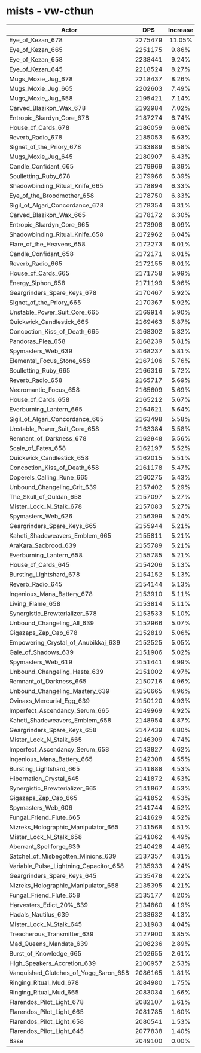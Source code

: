 # mists - vw-cthun
| Actor | DPS | Increase |
|---|:---:|:---:|
|Eye_of_Kezan_678|2275479|11.05%|
|Eye_of_Kezan_665|2251175|9.86%|
|Eye_of_Kezan_658|2238441|9.24%|
|Eye_of_Kezan_645|2218524|8.27%|
|Mugs_Moxie_Jug_678|2218437|8.26%|
|Mugs_Moxie_Jug_665|2202603|7.49%|
|Mugs_Moxie_Jug_658|2195421|7.14%|
|Carved_Blazikon_Wax_678|2192984|7.02%|
|Entropic_Skardyn_Core_678|2187274|6.74%|
|House_of_Cards_678|2186059|6.68%|
|Reverb_Radio_678|2185053|6.63%|
|Signet_of_the_Priory_678|2183889|6.58%|
|Mugs_Moxie_Jug_645|2180907|6.43%|
|Candle_Confidant_665|2179969|6.39%|
|Soulletting_Ruby_678|2179966|6.39%|
|Shadowbinding_Ritual_Knife_665|2178894|6.33%|
|Eye_of_the_Broodmother_658|2178750|6.33%|
|Sigil_of_Algari_Concordance_678|2178354|6.31%|
|Carved_Blazikon_Wax_665|2178172|6.30%|
|Entropic_Skardyn_Core_665|2173908|6.09%|
|Shadowbinding_Ritual_Knife_658|2172962|6.04%|
|Flare_of_the_Heavens_658|2172273|6.01%|
|Candle_Confidant_658|2172171|6.01%|
|Reverb_Radio_665|2172155|6.01%|
|House_of_Cards_665|2171758|5.99%|
|Energy_Siphon_658|2171199|5.96%|
|Geargrinders_Spare_Keys_678|2170467|5.92%|
|Signet_of_the_Priory_665|2170367|5.92%|
|Unstable_Power_Suit_Core_665|2169914|5.90%|
|Quickwick_Candlestick_665|2169463|5.87%|
|Concoction_Kiss_of_Death_665|2168302|5.82%|
|Pandoras_Plea_658|2168239|5.81%|
|Spymasters_Web_639|2168237|5.81%|
|Elemental_Focus_Stone_658|2167106|5.76%|
|Soulletting_Ruby_665|2166316|5.72%|
|Reverb_Radio_658|2165717|5.69%|
|Necromantic_Focus_658|2165609|5.69%|
|House_of_Cards_658|2165212|5.67%|
|Everburning_Lantern_665|2164621|5.64%|
|Sigil_of_Algari_Concordance_665|2163498|5.58%|
|Unstable_Power_Suit_Core_658|2163384|5.58%|
|Remnant_of_Darkness_678|2162948|5.56%|
|Scale_of_Fates_658|2162197|5.52%|
|Quickwick_Candlestick_658|2162015|5.51%|
|Concoction_Kiss_of_Death_658|2161178|5.47%|
|Doperels_Calling_Rune_665|2160275|5.43%|
|Unbound_Changeling_Crit_639|2157402|5.29%|
|The_Skull_of_Guldan_658|2157097|5.27%|
|Mister_Lock_N_Stalk_678|2157083|5.27%|
|Spymasters_Web_626|2156399|5.24%|
|Geargrinders_Spare_Keys_665|2155944|5.21%|
|Kaheti_Shadeweavers_Emblem_665|2155811|5.21%|
|AraKara_Sacbrood_639|2155789|5.21%|
|Everburning_Lantern_658|2155785|5.21%|
|House_of_Cards_645|2154206|5.13%|
|Bursting_Lightshard_678|2154152|5.13%|
|Reverb_Radio_645|2154144|5.13%|
|Ingenious_Mana_Battery_678|2153910|5.11%|
|Living_Flame_658|2153814|5.11%|
|Synergistic_Brewterializer_678|2153533|5.10%|
|Unbound_Changeling_All_639|2152966|5.07%|
|Gigazaps_Zap_Cap_678|2152819|5.06%|
|Empowering_Crystal_of_Anubikkaj_639|2152525|5.05%|
|Gale_of_Shadows_639|2151906|5.02%|
|Spymasters_Web_619|2151441|4.99%|
|Unbound_Changeling_Haste_639|2151002|4.97%|
|Remnant_of_Darkness_665|2150716|4.96%|
|Unbound_Changeling_Mastery_639|2150665|4.96%|
|Ovinaxs_Mercurial_Egg_639|2150120|4.93%|
|Imperfect_Ascendancy_Serum_665|2149969|4.92%|
|Kaheti_Shadeweavers_Emblem_658|2148954|4.87%|
|Geargrinders_Spare_Keys_658|2147439|4.80%|
|Mister_Lock_N_Stalk_665|2146309|4.74%|
|Imperfect_Ascendancy_Serum_658|2143827|4.62%|
|Ingenious_Mana_Battery_665|2142308|4.55%|
|Bursting_Lightshard_665|2141888|4.53%|
|Hibernation_Crystal_645|2141872|4.53%|
|Synergistic_Brewterializer_665|2141867|4.53%|
|Gigazaps_Zap_Cap_665|2141852|4.53%|
|Spymasters_Web_606|2141744|4.52%|
|Fungal_Friend_Flute_665|2141629|4.52%|
|Nizreks_Holographic_Manipulator_665|2141568|4.51%|
|Mister_Lock_N_Stalk_658|2141062|4.49%|
|Aberrant_Spellforge_639|2140428|4.46%|
|Satchel_of_Misbegotten_Minions_639|2137357|4.31%|
|Variable_Pulse_Lightning_Capacitor_658|2135933|4.24%|
|Geargrinders_Spare_Keys_645|2135478|4.22%|
|Nizreks_Holographic_Manipulator_658|2135395|4.21%|
|Fungal_Friend_Flute_658|2135177|4.20%|
|Harvesters_Edict_20%_639|2134860|4.19%|
|Hadals_Nautilus_639|2133632|4.13%|
|Mister_Lock_N_Stalk_645|2131983|4.04%|
|Treacherous_Transmitter_639|2127900|3.85%|
|Mad_Queens_Mandate_639|2108236|2.89%|
|Burst_of_Knowledge_665|2102655|2.61%|
|High_Speakers_Accretion_639|2100957|2.53%|
|Vanquished_Clutches_of_Yogg_Saron_658|2086165|1.81%|
|Ringing_Ritual_Mud_678|2084980|1.75%|
|Ringing_Ritual_Mud_665|2083034|1.66%|
|Flarendos_Pilot_Light_678|2082107|1.61%|
|Flarendos_Pilot_Light_665|2081785|1.60%|
|Flarendos_Pilot_Light_658|2080541|1.53%|
|Flarendos_Pilot_Light_645|2077838|1.40%|
|Base|2049100|0.00%|
